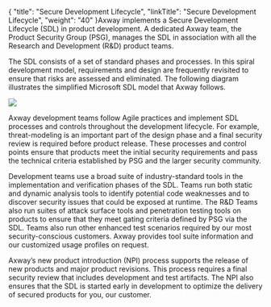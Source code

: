 {
    "title": "Secure Development Lifecycle",
    "linkTitle": "Secure Development Lifecycle",
    "weight": "40"
}Axway implements a Secure Development Lifecycle (SDL) in product development. A dedicated Axway team, the Product Security Group (PSG), manages the SDL in association with all the Research and Development (R&D) product teams.

The SDL consists of a set of standard phases and processes. In this spiral development model, requirements and design are frequently revisited to ensure that risks are assessed and eliminated. The following diagram illustrates the simplified Microsoft SDL model that Axway follows.

![](/Images/TransferCFT/acceptall_2.png)

Axway development teams follow Agile practices and implement SDL processes and controls throughout the development lifecycle. For example, threat-modeling is an important part of the design phase and a final security review is required before product release. These processes and control points ensure that products meet the initial security requirements and pass the technical criteria established by PSG and the larger security community.

Development teams use a broad suite of industry-standard tools in the implementation and verification phases of the SDL. Teams run both static and dynamic analysis tools to identify potential code weaknesses and to discover security issues that could be exposed at runtime. The R&D Teams also run suites of attack surface tools and penetration testing tools on products to ensure that they meet gating criteria defined by PSG via the SDL. Teams also run other enhanced test scenarios required by our most security-conscious customers. Axway provides tool suite information and our customized usage profiles on request.

Axway’s new product introduction (NPI) process supports the release of new products and major product revisions. This process requires a final security review that includes development and test artifacts. The NPI also ensures that the SDL is started early in development to optimize the delivery of secured products for you, our customer.
